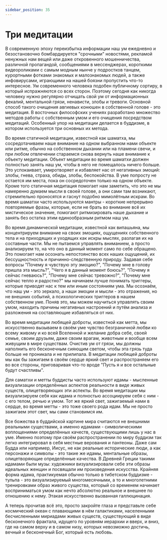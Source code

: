 ```yaml
---
sidebar_position: 35
---
```


# Три медитации

В современную эпоху переизбытка информации наш ум ежедневно и безостановочно бомбардируется "срочными" новостями, рекламой ненужных нам вещей или даже откровенного мошенничества, различной пропагандой, сообщениями в мессенджерах, короткими видеороликами с самым модным нынче у подростков танцем, курортными фотками знакомых и малознакомых людей, а также инфовирусами, играющими на нашей боязни пропустить что-то интересное. Ум современного человека подобен публичному сортиру, в который испражняются со всех сторон. Поэтому сегодня как никогда человеку нужно регулярно отчищать свой ум от информационных фекалий, ментальной грязи, ненависти, злобы и тревоги. Основной способ такого очищения авгиевых конюшен в собственной голове - это медитация. В восточных философских учениях разработано множество методов работы с собственным умом и его очищения посредством медитаций. Особенный упор на медитации делается в буддизме, в котором используется три основных их метода.

Во время статичной медитации, известной как шаматха, мы сосредотачиваем наше внимание на одном выбранном нами объекте или ритме, обычно на собственном дыхании или на пламени свечи, и при любом отвлечении стараемся снова вернуть наше внимание к объекту медитации. Объект медитации во время шаматхи должен полностью занять наш ум, чтобы в него не помещалось ничего больше. Это успокаивает, умиротворяет и избавляет нас от негативных эмоций: злобы, гнева, страха, обиды, злобы, беспокойства. В уме попросту не остается им места, пока он сосредоточен только на одном объекте. Кроме того статичная медитация помогает нам заметить, что это не мы намеренно думаем мысли в своей голове, а они сами там возникают, стремительно проносятся и гаснут подобно мимолётным искрам. Во время шаматхи часто используются мантры - короткие непрерывно повторяемые фразы, которые, если не брать во внимание всё их мистическое значение, помогают ритмизировать наше дыхание и занять без остатка этим единообразным ритмом наш ум.

Во время динамической медитации, известной как випашьяна, мы концентрируем внимание на своих эмоциях, ощущениях собственного тела и на приходящих и уходящих как искры мыслях, разлагая их на составные части. Мы не пытаемся управлять вниманием, а просто анализируем то, на что оно в данный момент само по себе обращено. Это помогает нам осознать непостоянство всех наших ощущений, их бессущностность и причинно-следственную природу. Задавая себе вопросы "Почему я чувствую эту эмоцию?", "Почему мне в голову пришла эта мысль?", "Чего я в данный момент боюсь?", "Почему я сейчас гневаюсь?", "Почему мне сейчас тревожно?", "Почему мне сейчас тепло и радостно?" мы начинаем лучше понимать триггеры, которые приводят нас к тем или иным состояниям ума. Мы осознаём, что наш ум - это зеркало, а наши эмоции и мысли - это отражения, но не внешних событий, а психологических триггеров в нашем собственном уме. Поняв это, мы можем научиться управлять своим умом, находить причины негативных настроений и путём анализа и разложения на составляющие избавляться от них.

Во время медитации любящей доброты, известной как метта, мы искусственно вызываем в своём уме чувство безграничной любви ко всему живому и ко всей Вселенной и желание добра себе, своей семье, своим друзьям, даже своим врагам, животным и вообще всем живущим в мире существам. Очистив ум от грязи, мы должны наполнить его бесконечным сияющим светом, чтобы эта грязь туда больше не проникала и не прилипала. В медитации любящей доброты мы как бы зажигаем в своём сердце яркий свет и распространяем его во все стороны, приговаривая что-то вроде "Пусть я и все остальные будут счастливы".

Для саматхи и метты буддисты часто используют идамы - мысленные визуализации определённых аспектов реальности в виде живых существ, олицетворяющих эти аспекты. Во время медитации мы визуализируем себя как идама и полностью ассоциируем себя с ним - с его телом, речью и умом. Тот же яркий свет, зажигаемый нами в сердце, во время метты - это тоже своего рода идам. Мы не просто зажигаем этот свет, мы сами становимся им.

Все божества в буддийской картине мира считаются не внешними реальными существами, а именно идамами - символическими воплощениями определённых качеств, существующими лишь у нас в уме. Именно поэтому при своём распространении по миру буддизм так легко интегрировал в себя местные верования и пантеоны. Даже сам Будда или например, Иисус, не как реальные исторические люди, а как персонажи и символы - это такие же идамы, ментальные образы, олицетворяющие определённые качества. В Древней Греции такими идамами были музы: художники визуализировали себе эти образы идеальных женщин и посвящали им произведения искусства. Крайняя форма идама, практикуемая обычно только в тибетском буддизме - тульпа - это визуализируемый многомесячными, а то и многолетними тренировками образ живого существа, который со временем начинает восприниматься умом как нечто абсолютно реальное и внешнее по отношению к нему. Этакая искусственно вызванная галлюцинация.

А теперь прочитав всё это, просто закройте глаза и представьте себе космический океан с плавающими в нём галактиками, населенными бесчисленными мириадами живых существ, существующий в виде бесконечного фрактала, идущего по уровням иерархии и вверх, и вниз, где на самом верху и в самом низу, которых невозможно достичь, вечный и бесконечный Бог, который есть любовь.
